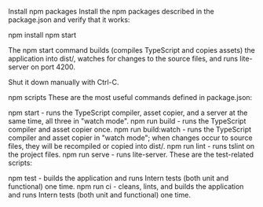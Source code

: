Install npm packages
Install the npm packages described in the package.json and verify that it works:

npm install
npm start


The npm start command builds (compiles TypeScript and copies assets) the application into dist/, watches for changes to the source files, and runs lite-server on port 4200.

Shut it down manually with Ctrl-C.

npm scripts
These are the most useful commands defined in package.json:

npm start - runs the TypeScript compiler, asset copier, and a server at the same time, all three in "watch mode".
npm run build - runs the TypeScript compiler and asset copier once.
npm run build:watch - runs the TypeScript compiler and asset copier in "watch mode"; when changes occur to source files, they will be recompiled or copied into dist/.
npm run lint - runs tslint on the project files.
npm run serve - runs lite-server.
These are the test-related scripts:

npm test - builds the application and runs Intern tests (both unit and functional) one time.
npm run ci - cleans, lints, and builds the application and runs Intern tests (both unit and functional) one time.
